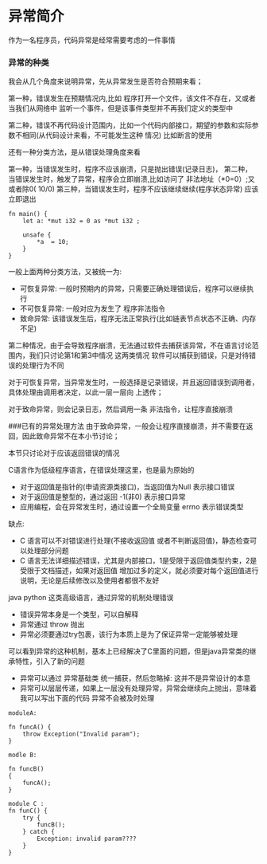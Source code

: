# 异常简介

作为一名程序员，代码异常是经常需要考虑的一件事情 


### 异常的种类

我会从几个角度来说明异常，先从异常发生是否符合预期来看；

第一种，错误发生在预期情况内,比如 程序打开一个文件，该文件不存在，又或者 当我们从网络中
监听一个事件，但是该事件类型并不再我们定义的类型中

第二种，错误不再代码设计范围内，比如一个代码内部接口，期望的参数和实际参数不相同(从代码设计来看，不可能发生这种
情况) 比如断言的使用

还有一种分类方法，是从错误处理角度来看

第一种，当错误发生时，程序不应该崩溃，只是抛出错误(记录日志)，
第二种，当错误发生时，触发了异常，程序会立即崩溃,比如访问了 非法地址（\*0=0）;又或者除0( 10/0)
第三种，当错误发生时，程序不应该继续继续(程序状态异常) 应该立即退出 


```
fn main() {
    let a: *mut i32 = 0 as *mut i32 ;
    
    unsafe {
        *a  = 10;
    }
}
```

一般上面两种分类方法，又被统一为: 

 - 可恢复异常: 一般时预期内的异常，只需要正确处理错误后，程序可以继续执行 
 - 不可恢复异常: 一般对应为发生了 程序非法指令
 - 致命异常: 该错误发生后，程序无法正常执行(比如链表节点状态不正确、内存不足) 

第二种情况，由于会导致程序崩溃，无法通过软件去捕获该异常，不在语言讨论范围内，我们只讨论第1和第3中情况 
这两类情况 软件可以捕获到错误，只是对待错误的处理行为不同

对于可恢复异常，当异常发生时，一般选择是记录错误，并且返回错误到调用者，具体处理由调用者决定，以此一层一层向
上透传； 

对于致命异常，则会记录日志，然后调用一条 非法指令，让程序直接崩溃 


###已有的异常处理方法
由于致命异常，一般会让程序直接崩溃，并不需要在返回，因此致命异常不在本小节讨论；

本节只讨论对于应该返回错误的情况 

C语言作为低级程序语言，在错误处理这里，也是最为原始的 

 - 对于返回值是指针的(申请资源类接口)，当返回值为Null 表示接口错误 
 - 对于返回值是整型的，通过返回 -1(非0) 表示接口异常
 - 应用编程，会在异常发生时，通过设置一个全局变量 errno 表示错误类型 

缺点: 

 - C 语言可以不对错误进行处理(不接收返回值 或者不判断返回值)，静态检查可以处理部分问题 
 - C 语言无法详细描述错误，尤其是内部接口，1是受限于返回值类型约束，2是受限于文档描述，如果对返回值
   增加过多的定义，就必须要对每个返回值进行说明，无论是后续修改以及使用者都很不友好 
   
java python 这类高级语言，通过异常的机制处理错误 

 - 错误异常本身是一个类型，可以自解释
 - 异常通过 throw 抛出
 - 异常必须要通过try包裹，该行为本质上是为了保证异常一定能够被处理

可以看到异常的这种机制，基本上已经解决了C里面的问题，但是java异常类的继承特性，引入了新的问题 

 - 异常可以通过 异常基础类 统一捕获，然后忽略掉: 这并不是异常设计的本意 
 - 异常可以层层传递，如果上一层没有处理异常，异常会继续向上抛出，意味着我可以写出下面的代码 异常不会被及时处理

```
moduleA: 

fn funcA() {
	throw Exception("Invalid param");
}

modle B: 

fn funcB() 
{
	funcA();
}

module C : 
fn funC() {
	try {
		funcB();
	} catch {
		Exception: invalid param???? 
	}
}
```
 
 






